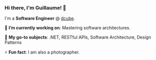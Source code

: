 ### Hi there, I'm Guillaume! 👋

I'm a **Software Engineer** @ [dcube](https://www.dcube.fr/).

🎯 **I’m currently working on**: Mastering software architectures.

🚀 **My go-to subjects**: .NET, RESTful APIs, Software Architecture, Design Patterns

⚡ **Fun fact**: I am also a photographer.
